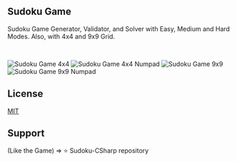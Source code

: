 ## Sudoku Game
Sudoku Game Generator, Validator, and Solver with Easy, Medium and Hard Modes. Also, with 4x4 and 9x9 Grid.

<br />

![Sudoku Game 4x4](https://raw.githubusercontent.com/nayanbunny/Sudoku-CSharp/main/src/images/sudoku-4x4.png)
![Sudoku Game 4x4 Numpad](https://raw.githubusercontent.com/nayanbunny/Sudoku-CSharp/main/src/images/sudoku-4x4-numpad.png)
![Sudoku Game 9x9](https://raw.githubusercontent.com/nayanbunny/Sudoku-CSharp/main/src/images/sudoku-9x9.png)
![Sudoku Game 9x9 Numpad](https://raw.githubusercontent.com/nayanbunny/Sudoku-CSharp/main/src/images/sudoku-9x9-numpad.png)
<br />

## License
[MIT](https://github.com/nayanbunny/Sudoku-CSharp/blob/main/LICENSE)

## Support
(Like the Game) => :star: Sudoku-CSharp repository